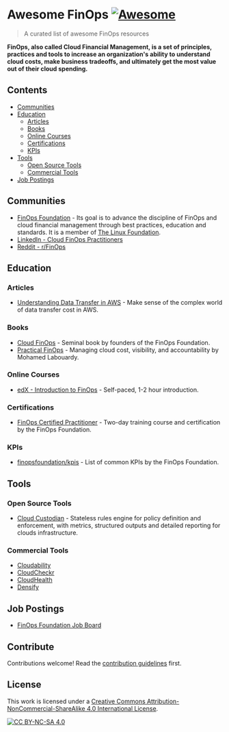 # Awesome FinOps [![Awesome](https://awesome.re/badge.svg)](https://awesome.re)

> A curated list of awesome FinOps resources

**FinOps, also called Cloud Financial Management, is a set of principles, practices and tools to increase an organization's ability to understand cloud costs, make business tradeoffs, and ultimately get the most value out of their cloud spending.**

## Contents

- [Communities](#communities)
- [Education](#education)
  - [Articles](#articles)
  - [Books](#books)
  - [Online Courses](#online-courses)
  - [Certifications](#certifications)
  - [KPIs](#kpis)
- [Tools](#tools)
  - [Open Source Tools](#open-source-tools)
  - [Commercial Tools](#commercial-tools)
- [Job Postings](#job-postings)

## Communities

- [FinOps Foundation](https://www.finops.org/) - Its goal is to advance the discipline of FinOps and cloud financial management through best practices, education and standards. It is a member of [The Linux Foundation](https://www.linuxfoundation.org/).
- [LinkedIn - Cloud FinOps Practitioners](https://www.linkedin.com/groups/10538269/)
- [Reddit - r/FinOps](https://www.reddit.com/r/FinOps/)

## Education

### Articles

- [Understanding Data Transfer in AWS](https://www.lastweekinaws.com/blog/understanding-data-transfer-in-aws/) - Make sense of the complex world of data transfer cost in AWS.

### Books

- [Cloud FinOps](https://www.oreilly.com/library/view/cloud-finops/9781492054610/) - Seminal book by founders of the FinOps Foundation.
- [Practical FinOps](https://www.manning.com/books/practical-finops) - Managing cloud cost, visibility, and accountability by Mohamed Labouardy.

### Online Courses

- [edX - Introduction to FinOps](https://courses.edx.org/courses/course-v1:LinuxFoundationX+LFS175x+2T2020/course/) - Self-paced, 1-2 hour introduction.

### Certifications

- [FinOps Certified Practitioner](https://www.finops.org/certification/) - Two-day training course and certification by the FinOps Foundation.

### KPIs

- [finopsfoundation/kpis](finopsfoundation/kpis) - List of common KPIs by the FinOps Foundation.

## Tools

### Open Source Tools

- [Cloud Custodian](https://cloudcustodian.io/) - Stateless rules engine for policy definition and enforcement, with metrics, structured outputs and detailed reporting for clouds infrastructure.

### Commercial Tools

- [Cloudability](https://www.cloudability.com/)
- [CloudCheckr](https://www.cloudhealthtech.com/)
- [CloudHealth](https://www.cloudhealthtech.com/)
- [Densify](https://www.densify.com/)

## Job Postings

- [FinOps Foundation Job Board](https://www.finops.org/jobs/)

## Contribute

Contributions welcome! Read the [contribution guidelines](CONTRIBUTING.md) first.

## License

This work is licensed under a [Creative Commons Attribution-NonCommercial-ShareAlike 4.0 International License](https://creativecommons.org/licenses/by-nc-sa/4.0/).

[![CC BY-NC-SA 4.0](https://licensebuttons.net/l/by-nc-sa/4.0/88x31.png)](https://creativecommons.org/licenses/by-nc-sa/4.0/)

